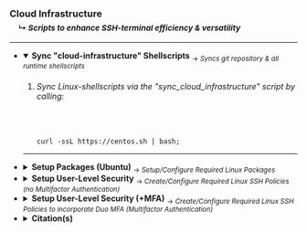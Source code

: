 <!-- ------------------------------------------------------------ ---

This file (on GitHub):

	https://github.com/mcavallo-git/cloud-infrastructure/#sync_cloud_infrastructure

--- ------------------------------------------------------------- -->

<h3 id="cloud-infrastructure">
	Cloud Infrastructure<br />
	&nbsp;&nbsp;&nbsp;&nbsp;<sub>↳ <i id="readme">Scripts to enhance SSH-terminal efficiency & versatility</i></sub>
</h3>
<hr />
<ul>

<!-- ------------------------------------------------------------ -->

<li><details open><summary>
		<strong>Sync "cloud-infrastructure" Shellscripts</strong>
		<sub> → <i>Syncs git repository & all runtime shellscripts</i></sub>
	</summary>
	<ol>
		<li>
			<h6 id="">Sync Linux-shellscripts via the "sync_cloud_infrastructure" script by calling:</h6><br />
			<pre id="sync_cloud_infrastructure"><code>curl -ssL https://centos.sh | bash;</code></pre></li>
	</ol>
<hr /></details></li>

<!-- ------------------------------------------------------------ -->

<li><details><summary>
		<strong>Setup Packages (Ubuntu)</strong>
		<sub> → <i>Setup/Configure Required Linux Packages</i></sub>
	</summary>
	<ol>
		<li>
			<h6>Setup remote utility packages by calling:</h6>
			<pre><code>sudo install_apt_packages;</code></pre>
			<sub>⚠️ This step assumes that <code>/usr/local/bin</code> & <code>/usr/local/sbin</code> have been synced via <code>sync_cloud_infrastructure (from step "Setup Repository Sync")</code></sub>
		</li>
	</ol>
<hr /></details></li>

<!-- ------------------------------------------------------------ -->

<li><details><summary>
		<strong>Setup User-Level Security</strong>
		<sub> → <i>Create/Configure Required Linux SSH Policies (no Multifactor Authentication)</i></sub>
	</summary>
	<ol>
		<li>
			<h6>Create a backup snapshot of EBS Volume via the AWS Dashboard @ https://console.aws.amazon.com/ec2#Snapshots</h6>
		</li><br />
		<li>
			<h6>Modify a given Linux-Instance's SSH-configuration by calling the following:</h6><br />
			<pre><code>SSHD_CONFIG="/etc/ssh/sshd_config"; cp -f "${SSHD_CONFIG}" "${SSHD_CONFIG}.$(date +'%Y%m%d_%H%M%S')"; REPO_FILE="https://raw.githubusercontent.com/mcavallo-git/cloud-infrastructure/master/etc/ssh/sshd_config.no_mfa" && LOCAL_FILE="${SSHD_CONFIG}.no_mfa" && wget "${REPO_FILE}" --output-document="${LOCAL_FILE}" && chmod 0644 "${LOCAL_FILE}" && cp -f "${LOCAL_FILE}" "${SSHD_CONFIG}"; SERVICE_NAME="sshd"; /usr/sbin/service "${SERVICE_NAME}" restart;</code></pre></li>
	</ol>
<hr /></details></li>

<!-- ------------------------------------------------------------ -->

<li><details><summary>
		<strong>Setup User-Level Security (+MFA)</strong>
		<sub> → <i>Create/Configure Required Linux SSH Policies to incorporate Duo MFA (Multifactor Authentication)</i></sub>
	</summary>
	<ol>
		<li>
			<h6>Follow Duo's updated installation guide for their pam_duo module, which may be found @ <b>https://duo.com/docs/duounix</b> → refer to section titled: <b>Install pam_duo</b></h6></li><br />
		<li>
			<h6>Once previous step is complete, run the following line of code to modify the ssh configuration script by [ backing-up the existing script ] & [ updating the script to require public-key AND multifactor authentication ]:</h6>
			<pre><code>SSHD_CONFIG="/etc/ssh/sshd_config"; cp -f "${SSHD_CONFIG}" "${SSHD_CONFIG}.$(date +'%Y%m%d_%H%M%S')"; REPO_FILE="https://raw.githubusercontent.com/mcavallo-git/cloud-infrastructure/master/etc/ssh/sshd_config.mfa" && LOCAL_FILE="${SSHD_CONFIG}.mfa" && wget "${REPO_FILE}" --output-document="${LOCAL_FILE}" && chmod 0644 "${LOCAL_FILE}" && cp -f "${LOCAL_FILE}" "${SSHD_CONFIG}"; SERVICE_NAME="sshd"; /usr/sbin/service "${SERVICE_NAME}" restart;</code></pre>
		</li>
	</ol>
<hr /></details></li>

<!-- ------------------------------------------------------------ -->


<li><details><summary>
		<strong>Citation(s)</strong>
	</summary>
	<ul>
		<li><h4><a href="usr/local/share/man/hier.man"><pre><code>man hier;   # hier - description of the filesystem hierarchy</pre></code></a></h4></li>
		<li><h4><a href="https://linux.die.net/man/7/hier"><pre><code>hier(7) - Linux man page</pre></code></a></h4></li>
		<li><h4><a href="https://en.wikipedia.org/wiki/Filesystem_Hierarchy_Standard"><pre><code>Filesystem Hierarchy Standard (FHS)</pre></code></a></h4></li>
	</ul>
<hr /></details></li>

<!-- ------------------------------------------------------------ -->

</ul>